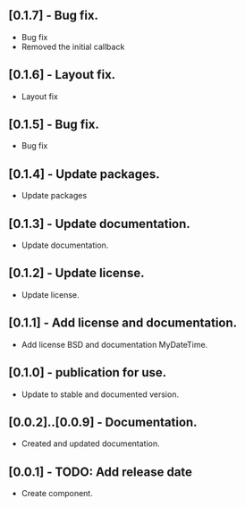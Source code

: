## [0.1.7] - Bug fix.
* Bug fix
* Removed the initial callback

## [0.1.6] - Layout fix.
* Layout fix

## [0.1.5] - Bug fix.
* Bug fix

## [0.1.4] - Update packages.
* Update packages

## [0.1.3] - Update documentation.

* Update documentation.

## [0.1.2] - Update license.

* Update license.

## [0.1.1] - Add license and documentation.

* Add license BSD and documentation MyDateTime.

## [0.1.0] - publication for use.

* Update to stable and documented version.

## [0.0.2]..[0.0.9] - Documentation.

* Created and updated documentation.

## [0.0.1] - TODO: Add release date

* Create component.